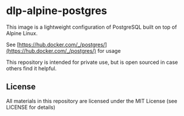 # dlp-alpine-postgres

This image is a lightweight configuration of PostgreSQL built on top of Alpine Linux.

See [https://hub.docker.com/_/postgres/](https://hub.docker.com/_/postgres/) for usage

This repository is intended for private use, but is open sourced in case others find it helpful.

## License

All materials in this repository are licensed under the MIT License (see LICENSE for details)

